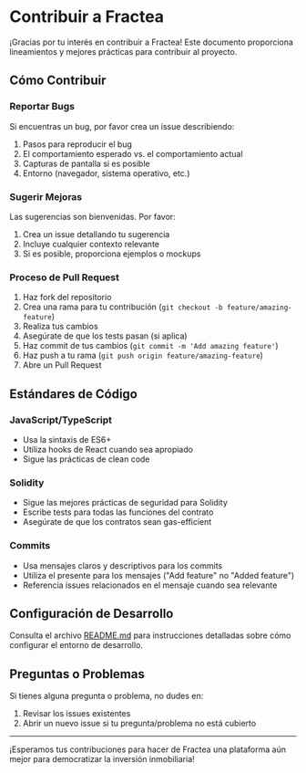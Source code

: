 # Contribuir a Fractea

¡Gracias por tu interés en contribuir a Fractea! Este documento proporciona lineamientos y mejores prácticas para contribuir al proyecto.

## Cómo Contribuir

### Reportar Bugs

Si encuentras un bug, por favor crea un issue describiendo:

1. Pasos para reproducir el bug
2. El comportamiento esperado vs. el comportamiento actual
3. Capturas de pantalla si es posible
4. Entorno (navegador, sistema operativo, etc.)

### Sugerir Mejoras

Las sugerencias son bienvenidas. Por favor:

1. Crea un issue detallando tu sugerencia
2. Incluye cualquier contexto relevante
3. Si es posible, proporciona ejemplos o mockups

### Proceso de Pull Request

1. Haz fork del repositorio
2. Crea una rama para tu contribución (`git checkout -b feature/amazing-feature`)
3. Realiza tus cambios
4. Asegúrate de que los tests pasan (si aplica)
5. Haz commit de tus cambios (`git commit -m 'Add amazing feature'`)
6. Haz push a tu rama (`git push origin feature/amazing-feature`)
7. Abre un Pull Request

## Estándares de Código

### JavaScript/TypeScript

- Usa la sintaxis de ES6+
- Utiliza hooks de React cuando sea apropiado
- Sigue las prácticas de clean code

### Solidity

- Sigue las mejores prácticas de seguridad para Solidity
- Escribe tests para todas las funciones del contrato
- Asegúrate de que los contratos sean gas-efficient

### Commits

- Usa mensajes claros y descriptivos para los commits
- Utiliza el presente para los mensajes ("Add feature" no "Added feature")
- Referencia issues relacionados en el mensaje cuando sea relevante

## Configuración de Desarrollo

Consulta el archivo [README.md](README.md) para instrucciones detalladas sobre cómo configurar el entorno de desarrollo.

## Preguntas o Problemas

Si tienes alguna pregunta o problema, no dudes en:

1. Revisar los issues existentes
2. Abrir un nuevo issue si tu pregunta/problema no está cubierto

---

¡Esperamos tus contribuciones para hacer de Fractea una plataforma aún mejor para democratizar la inversión inmobiliaria! 